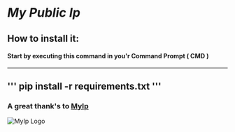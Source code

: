 # __*My Public Ip*__

## How to install it:

#### __Start by executing this command in you'r Command Prompt ( CMD )__
---
'''
pip install -r requirements.txt
'''
---

### __A great thank's to [MyIp](https://www.myip.com/)__

![MyIp Logo](https://www.myip.com/img/myip.png)
